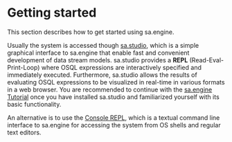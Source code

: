 # Getting started

This section describes how to get started using sa.engine. 

Usually the system is accessed though [sa.studio](visual-analyzer.md), which is a simple graphical interface to sa.engine that enable fast and convenient development of data stream models. sa.studio provides a **REPL** (Read-Eval-Print-Loop) where OSQL expressions are interactively specified and immediately executed. Furthermore, sa.studio allows the results of evaluating OSQL expressions to be visualized in real-time in various formats in a web browser. You are recommended to continue with the [sa.engine Tutorial](../tutorial/README.md) once you have installed sa.studio and familiarized yourself with its basic functionality.

An alternative is to use the [Console REPL](console-REPL.md), which is a textual command line interface to sa.engine for accessing the system from OS shells and regular text editors. 
